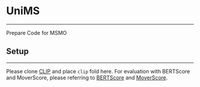 # UniMS

---

Prepare Code for MSMO


## Setup

---

Please clone [CLIP](https://github.com/openai/CLIP) and place ``clip`` fold here.
For evaluation with BERTScore and MoverScore, please referring to [BERTScore](https://github.com/Tiiiger/bert_score) and [MoverScore](https://github.com/AIPHES/emnlp19-moverscore).